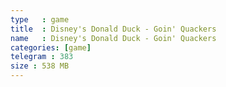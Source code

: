 ```yaml
---
type   : game
title  : Disney's Donald Duck - Goin' Quackers
name   : Disney's Donald Duck - Goin' Quackers
categories: [game]
telegram : 383
size : 538 MB
---
```



